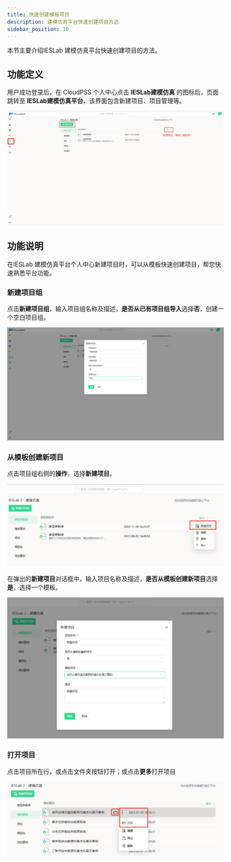 ```yaml
---
title: 快速创建模板项目
description: 建模仿真平台快速创建项目方法
sidebar_position: 10
---
```


本节主要介绍IESLab 建模仿真平台快速创建项目的方法。

## 功能定义

用户成功登录后，在 CloudPSS 个人中心点击 **IESLab建模仿真** 的图标后，页面跳转至 **IESLab建模仿真平台**，该界面包含新建项目、项目管理等。

![个人中心](./center.png "个人中心")

## 功能说明

在IESLab 建模仿真平台个人中心新建项目时，可以从模板快速创建项目，帮您快速熟悉平台功能。


### 新建项目组

点击**新建项目组**，输入项目组名称及描述，**是否从已有项目组导入**选择**否**，创建一个空白项目组。

![新建项目组](./newprofilo.png "新建项目组")

### 从模板创建新项目

点击项目组右侧的**操作**，选择**新建项目**。

![新建项目](./new.png "新建项目")


在弹出的**新建项目**对话框中，输入项目名称及描述，**是否从模板创建新项目**选择**是**，选择一个模板。

![从模板创建新项目](./new1.png "从模板创建新项目")

### 打开项目

点击项目所在行，或点击文件夹按钮打开；或点击**更多**打开项目

![打开项目](./open.png "打开项目")